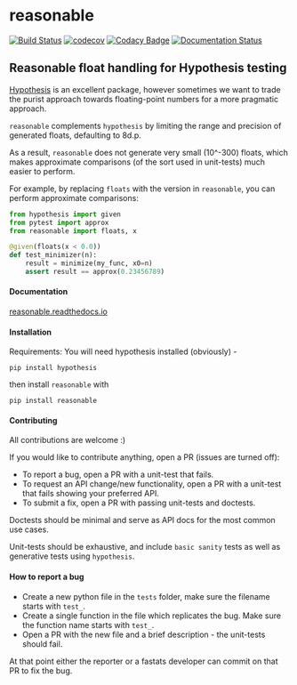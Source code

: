 # reasonable

[![Build Status](https://travis-ci.org/fastats/reasonable.svg?branch=master)](https://travis-ci.org/fastats/reasonable)
[![codecov](https://codecov.io/gh/fastats/reasonable/branch/master/graph/badge.svg)](https://codecov.io/gh/fastats/reasonable)
[![Codacy Badge](https://api.codacy.com/project/badge/Grade/9a41254b85564566913047e65e5f9518)](https://www.codacy.com/app/dave.willmer/reasonable?utm_source=github.com&amp;utm_medium=referral&amp;utm_content=fastats/reasonable&amp;utm_campaign=Badge_Grade)
[![Documentation Status](https://readthedocs.org/projects/reasonable/badge/?version=latest)](http://reasonable.readthedocs.io/en/latest/?badge=latest)


Reasonable float handling for Hypothesis testing
---

[Hypothesis](https://hypothesis.works) is an excellent package, however sometimes we want to trade the purist approach towards floating-point numbers for a more pragmatic approach.

`reasonable` complements `hypothesis` by limiting the range and precision of generated floats, defaulting to 8d.p. 

As a result, `reasonable` does not generate very small (10^-300) floats, which makes approximate comparisons (of the sort used in unit-tests) much easier to perform.

For example, by replacing `floats` with the version in `reasonable`, you can perform approximate comparisons:

```python
from hypothesis import given
from pytest import approx
from reasonable import floats, x

@given(floats(x < 0.0))
def test_minimizer(n):
    result = minimize(my_func, x0=n)
    assert result == approx(0.23456789)
```

#### Documentation

[reasonable.readthedocs.io](http://reasonable.readthedocs.io/en/latest/)

#### Installation

Requirements: You will need hypothesis installed (obviously) - 

```
pip install hypothesis
```

then install `reasonable` with

```
pip install reasonable
```

#### Contributing

All contributions are welcome :)

If you would like to contribute anything, open a PR (issues are turned off):

- To report a bug, open a PR with a unit-test that fails.
- To request an API change/new functionality, open a PR with a unit-test that fails showing your preferred API.
- To submit a fix, open a PR with passing unit-tests and doctests. 

Doctests should be minimal and serve as API docs for the most common use cases. 

Unit-tests should be exhaustive, and include `basic sanity` tests as well as generative tests using `hypothesis`.

#### How to report a bug

- Create a new python file in the `tests` folder, make sure the filename starts with `test_`.
- Create a single function in the file which replicates the bug. Make sure the function name starts with `test_`.
- Open a PR with the new file and a brief description - the unit-tests should fail.

At that point either the reporter or a fastats developer can commit on that PR to fix the bug.
